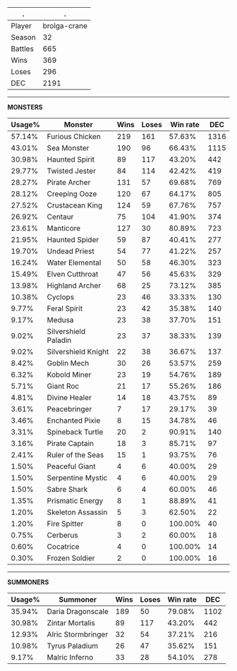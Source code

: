 .|.
|-|-
Player|brolga-crane
Season|32
Battles|665
Wins|369
Loses|296
DEC|2191

---
**MONSTERS**

Usage%|Monster|Wins|Loses|Win rate|DEC|
-|-|-|-|-|-|
57.14%|Furious Chicken|219|161|57.63%|1316|
43.01%|Sea Monster|190|96|66.43%|1115|
30.98%|Haunted Spirit|89|117|43.20%|442|
29.77%|Twisted Jester|84|114|42.42%|419|
28.27%|Pirate Archer|131|57|69.68%|769|
28.12%|Creeping Ooze|120|67|64.17%|805|
27.52%|Crustacean King|124|59|67.76%|757|
26.92%|Centaur|75|104|41.90%|374|
23.61%|Manticore|127|30|80.89%|723|
21.95%|Haunted Spider|59|87|40.41%|277|
19.70%|Undead Priest|54|77|41.22%|257|
16.24%|Water Elemental|50|58|46.30%|323|
15.49%|Elven Cutthroat|47|56|45.63%|329|
13.98%|Highland Archer|68|25|73.12%|385|
10.38%|Cyclops|23|46|33.33%|130|
9.77%|Feral Spirit|23|42|35.38%|140|
9.17%|Medusa|23|38|37.70%|151|
9.02%|Silvershield Paladin|23|37|38.33%|139|
9.02%|Silvershield Knight|22|38|36.67%|137|
8.42%|Goblin Mech|30|26|53.57%|259|
6.32%|Kobold Miner|23|19|54.76%|189|
5.71%|Giant Roc|21|17|55.26%|186|
4.81%|Divine Healer|14|18|43.75%|89|
3.61%|Peacebringer|7|17|29.17%|39|
3.46%|Enchanted Pixie|8|15|34.78%|46|
3.31%|Spineback Turtle|20|2|90.91%|140|
3.16%|Pirate Captain|18|3|85.71%|97|
2.41%|Ruler of the Seas|15|1|93.75%|76|
1.50%|Peaceful Giant|4|6|40.00%|29|
1.50%|Serpentine Mystic|4|6|40.00%|29|
1.50%|Sabre Shark|6|4|60.00%|46|
1.35%|Prismatic Energy|8|1|88.89%|41|
1.20%|Skeleton Assassin|5|3|62.50%|22|
1.20%|Fire Spitter|8|0|100.00%|40|
0.75%|Cerberus|3|2|60.00%|18|
0.60%|Cocatrice|4|0|100.00%|14|
0.30%|Frozen Soldier|2|0|100.00%|16|

---
**SUMMONERS**

Usage%|Summoner|Wins|Loses|Win rate|DEC|
-|-|-|-|-|-|
35.94%|Daria Dragonscale|189|50|79.08%|1102|
30.98%|Zintar Mortalis|89|117|43.20%|442|
12.93%|Alric Stormbringer|32|54|37.21%|216|
10.98%|Tyrus Paladium|26|47|35.62%|151|
9.17%|Malric Inferno|33|28|54.10%|278|
